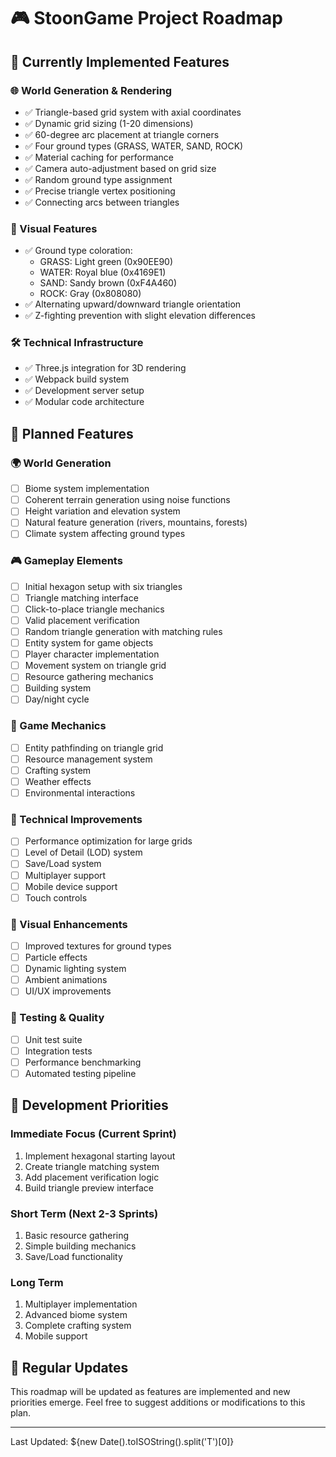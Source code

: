# 🎮 StoonGame Project Roadmap

## 🌟 Currently Implemented Features

### 🌐 World Generation & Rendering
- ✅ Triangle-based grid system with axial coordinates
- ✅ Dynamic grid sizing (1-20 dimensions)
- ✅ 60-degree arc placement at triangle corners
- ✅ Four ground types (GRASS, WATER, SAND, ROCK)
- ✅ Material caching for performance
- ✅ Camera auto-adjustment based on grid size
- ✅ Random ground type assignment
- ✅ Precise triangle vertex positioning
- ✅ Connecting arcs between triangles

### 🎨 Visual Features
- ✅ Ground type coloration:
  - GRASS: Light green (0x90EE90)
  - WATER: Royal blue (0x4169E1)
  - SAND: Sandy brown (0xF4A460)
  - ROCK: Gray (0x808080)
- ✅ Alternating upward/downward triangle orientation
- ✅ Z-fighting prevention with slight elevation differences

### 🛠️ Technical Infrastructure
- ✅ Three.js integration for 3D rendering
- ✅ Webpack build system
- ✅ Development server setup
- ✅ Modular code architecture

## 🚀 Planned Features

### 🌍 World Generation
- [ ] Biome system implementation
- [ ] Coherent terrain generation using noise functions
- [ ] Height variation and elevation system
- [ ] Natural feature generation (rivers, mountains, forests)
- [ ] Climate system affecting ground types

### 🎮 Gameplay Elements
- [ ] Initial hexagon setup with six triangles
- [ ] Triangle matching interface
- [ ] Click-to-place triangle mechanics
- [ ] Valid placement verification
- [ ] Random triangle generation with matching rules
- [ ] Entity system for game objects
- [ ] Player character implementation
- [ ] Movement system on triangle grid
- [ ] Resource gathering mechanics
- [ ] Building system
- [ ] Day/night cycle

### 🤖 Game Mechanics
- [ ] Entity pathfinding on triangle grid
- [ ] Resource management system
- [ ] Crafting system
- [ ] Weather effects
- [ ] Environmental interactions

### 🎯 Technical Improvements
- [ ] Performance optimization for large grids
- [ ] Level of Detail (LOD) system
- [ ] Save/Load system
- [ ] Multiplayer support
- [ ] Mobile device support
- [ ] Touch controls

### 🎨 Visual Enhancements
- [ ] Improved textures for ground types
- [ ] Particle effects
- [ ] Dynamic lighting system
- [ ] Ambient animations
- [ ] UI/UX improvements

### 🧪 Testing & Quality
- [ ] Unit test suite
- [ ] Integration tests
- [ ] Performance benchmarking
- [ ] Automated testing pipeline

## 📅 Development Priorities

### Immediate Focus (Current Sprint)
1. Implement hexagonal starting layout
2. Create triangle matching system
3. Add placement verification logic
4. Build triangle preview interface

### Short Term (Next 2-3 Sprints)
1. Basic resource gathering
2. Simple building mechanics
3. Save/Load functionality

### Long Term
1. Multiplayer implementation
2. Advanced biome system
3. Complete crafting system
4. Mobile support

## 🔄 Regular Updates
This roadmap will be updated as features are implemented and new priorities emerge. Feel free to suggest additions or modifications to this plan.

---
Last Updated: ${new Date().toISOString().split('T')[0]}
